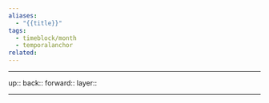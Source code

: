 ```yaml
---
aliases:
  - "{{title}}"
tags:
  - timeblock/month
  - temporalanchor
related:
---
```




***

up:: 
back:: 
forward:: 
layer:: 

***
